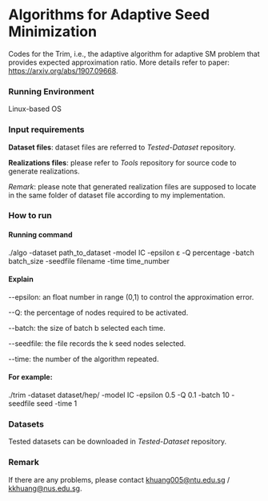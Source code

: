 # Algorithms for Adaptive Seed Minimization

Codes for the Trim, i.e., the adaptive algorithm for adaptive SM problem that provides expected approximation ratio. More details refer to paper: https://arxiv.org/abs/1907.09668.



### Running Environment

Linux-based OS



### Input requirements

**Dataset files**: dataset files are referred to $\textit{Tested-Dataset}$ repository.

**Realizations files**: please refer to $\textit{Tools}$ repository for source code to generate realizations.

*Remark*: please note that generated realization files are supposed to locate in the same folder of dataset file according to my implementation.



### How to run

#### Running command

./algo -dataset path_to_dataset -model IC -epsilon ε -Q percentage -batch batch_size -seedfile filename -time time_number

#### Explain

--epsilon:  an float number in range (0,1) to control the approximation error.

--Q: the percentage of nodes required to be activated.

--batch: the size of batch b selected each time. 

--seedfile: the file records the k seed nodes selected.

--time: the number of the algorithm repeated.

#### For example:

./trim -dataset dataset/hep/ -model IC -epsilon 0.5 -Q 0.1 -batch 10 -seedfile seed -time 1



### Datasets

Tested datasets can be downloaded in $\textit{Tested-Dataset}$ repository.



### Remark

If there are any problems, please contact khuang005@ntu.edu.sg / kkhuang@nus.edu.sg.


